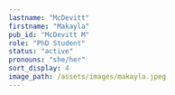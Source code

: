 ```yaml
---
lastname: "McDevitt"
firstname: "Makayla"
pub_id: "McDevitt M"
role: "PhD Student"
status: "active"
pronouns: "she/her"
sort_display: 4
image_path: /assets/images/makayla.jpeg
---
```

